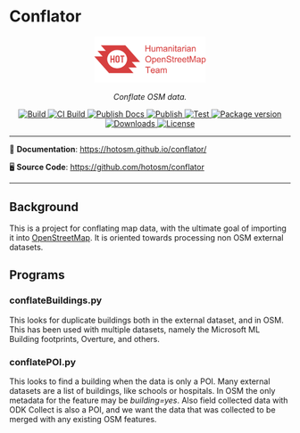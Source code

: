 # Conflator

<!-- markdownlint-disable -->
<p align="center">
  <img src="https://github.com/hotosm/fmtm/blob/main/images/hot_logo.png?raw=true" style="width: 200px;" alt="HOT"></a>
</p>
<p align="center">
  <em>Conflate OSM data.</em>
</p>
<p align="center">
  <a href="https://github.com/hotosm/conflator/actions/workflows/build.yml" target="_blank">
      <img src="https://github.com/hotosm/conflator/workflows/Build/badge.svg" alt="Build">
  </a>
  <a href="https://github.com/hotosm/conflator/actions/workflows/build-ci.yml" target="_blank">
      <img src="https://github.com/hotosm/conflator/workflows/Build CI Img/badge.svg" alt="CI Build">
  </a>
  <a href="https://github.com/hotosm/conflator/actions/workflows/docs.yml" target="_blank">
      <img src="https://github.com/hotosm/conflator/workflows/Publish Docs/badge.svg" alt="Publish Docs">
  </a>
  <a href="https://github.com/hotosm/conflator/actions/workflows/publish.yml" target="_blank">
      <img src="https://github.com/hotosm/conflator/workflows/Publish to PyPi.org/badge.svg" alt="Publish">
  </a>
  <a href="https://github.com/hotosm/conflator/actions/workflows/pytest.yml" target="_blank">
      <img src="https://github.com/hotosm/conflator/workflows/PyTest/badge.svg" alt="Test">
  </a>
  <a href="https://pypi.org/project/conflator" target="_blank">
      <img src="https://img.shields.io/pypi/v/conflator?color=%2334D058&label=pypi%20package" alt="Package version">
  </a>
  <a href="https://pypistats.org/packages/conflator" target="_blank">
      <img src="https://img.shields.io/pypi/dm/conflator.svg" alt="Downloads">
  </a>
  <a href="https://github.com/hotosm/conflator/blob/main/LICENSE.md" target="_blank">
      <img src="https://img.shields.io/github/license/hotosm/conflator.svg" alt="License">
  </a>
</p>

---

📖 **Documentation**: <a href="https://hotosm.github.io/conflator/" target="_blank">https://hotosm.github.io/conflator/</a>

🖥️ **Source Code**: <a href="https://github.com/hotosm/conflator" target="_blank">https://github.com/hotosm/conflator</a>

---

<!-- markdownlint-enable -->

## Background

This is a project for conflating map data,
with the ultimate goal of importing it into
[OpenStreetMap](https://www.openstreetmap.org). It
is oriented towards processing non OSM external datasets.

## Programs

### conflateBuildings.py

This looks for duplicate buildings both in the
external dataset, and in OSM. This has been used with
multiple datasets, namely the Microsoft ML Building
footprints, Overture, and others.

### conflatePOI.py

This looks to find a building when the data is only a POI. Many
external datasets are a list of buildings, like schools or
hospitals. In OSM the only metadata for the feature may be
_building=yes_. Also field collected data with ODK Collect is also a
POI, and we want the data that was collected to be merged with any
existing OSM features.

